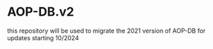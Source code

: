 # AOP-DB.v2
this repository will be used to migrate the 2021 version of AOP-DB for updates starting 10/2024
